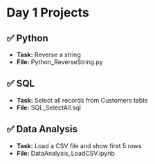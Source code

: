# Day 1 Projects

## ✅ Python
- **Task:** Reverse a string
- **File:** Python_ReverseString.py

## ✅ SQL
- **Task:** Select all records from Customers table
- **File:** SQL_SelectAll.sql

## ✅ Data Analysis
- **Task:** Load a CSV file and show first 5 rows
- **File:** DataAnalysis_LoadCSV.ipynb
